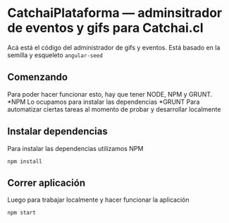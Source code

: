 # CatchaiPlataforma — adminsitrador de eventos y gifs para Catchai.cl

Acá está el código del administrador de gifs y eventos. Está basado en la semilla y esqueleto `angular-seed`


## Comenzando

Para poder hacer funcionar esto, hay que tener NODE, NPM y GRUNT. 
*NPM
Lo ocupamos para instalar las dependencias
*GRUNT
Para automatizar ciertas tareas al momento de probar y desarrollar localmente 

## Instalar dependencias

Para instalar las dependencias utilizamos NPM

```
npm install
```

## Correr aplicación

Luego para trabajar localmente y hacer funcionar la aplicación

```
npm start
```